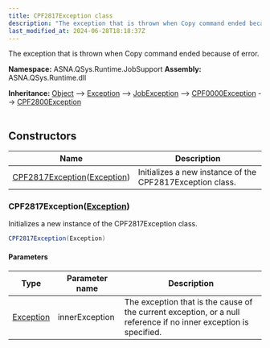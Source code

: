 ```yaml
---
title: CPF2817Exception class
description: "The exception that is thrown when Copy command ended because of error. "
last_modified_at: 2024-06-28T18:18:37Z
---
```


The exception that is thrown when Copy command ended because of error.

**Namespace:** ASNA.QSys.Runtime.JobSupport
**Assembly:** ASNA.QSys.Runtime.dll

**Inheritance:** [Object](https://docs.microsoft.com/en-us/dotnet/api/system.object) --> [Exception](https://docs.microsoft.com/en-us/dotnet/api/system.exception) --> [JobException](/reference/runtime/qsys-runtime-job-support/job-exception.html) --> [CPF0000Exception](/reference/runtime/qsys-runtime-job-support/cpf-exceptions/cpf0000-exception.html) --> [CPF2800Exception](/reference/runtime/qsys-runtime-job-support/cpf-exceptions/cpf2800-exception.html)
<br>
<br>

## Constructors

| Name | Description |
| --- | --- |
| [CPF2817Exception](#cpf2817exceptionexception)([Exception](https://docs.microsoft.com/en-us/dotnet/api/system.exception)) | Initializes a new instance of the CPF2817Exception class.

### CPF2817Exception([Exception](https://docs.microsoft.com/en-us/dotnet/api/system.exception))

Initializes a new instance of the CPF2817Exception class.

```cs
CPF2817Exception(Exception)
```

#### Parameters

| Type | Parameter name | Description
| --- | --- | ---
| [Exception](https://docs.microsoft.com/en-us/dotnet/api/system.exception) | innerException | The exception that is the cause of the current exception, or a null reference if no inner exception is specified.
